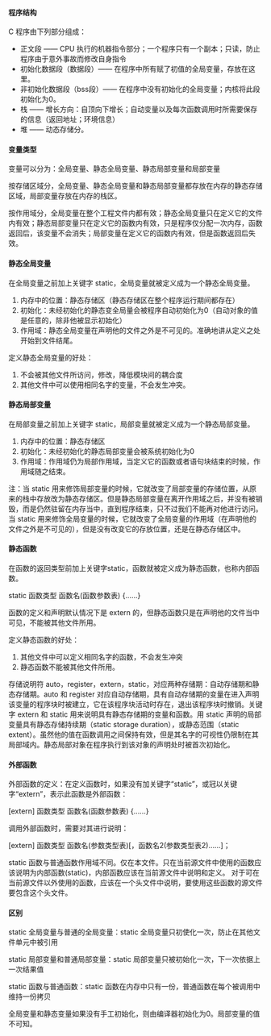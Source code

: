 
#### 程序结构
C 程序由下列部分组成：

* 正文段 —— CPU 执行的机器指令部分；一个程序只有一个副本；只读，防止程序由于意外事故而修改自身指令
* 初始化数据段（数据段）—— 在程序中所有赋了初值的全局变量，存放在这里。   
* 非初始化数据段（bss段）—— 在程序中没有初始化的全局变量；内核将此段初始化为0。    
* 栈 —— 增长方向：自顶向下增长；自动变量以及每次函数调用时所需要保存的信息（返回地址；环境信息）
* 堆 —— 动态存储分。

#### 变量类型
变量可以分为：全局变量、静态全局变量、静态局部变量和局部变量

按存储区域分，全局变量、静态全局变量和静态局部变量都存放在内存的静态存储区域，局部变量存放在内存的栈区。

按作用域分，全局变量在整个工程文件内都有效；静态全局变量只在定义它的文件内有效；静态局部变量只在定义它的函数内有效，只是程序仅分配一次内存，函数返回后，该变量不会消失；局部变量在定义它的函数内有效，但是函数返回后失效。


#### 静态全局变量
在全局变量之前加上关键字 static，全局变量就被定义成为一个静态全局变量。

1. 内存中的位置：静态存储区（静态存储区在整个程序运行期间都存在）
2. 初始化：未经初始化的静态变全局量会被程序自动初始化为0（自动对象的值是任意的，除非他被显示初始化）
3. 作用域：静态全局变量在声明他的文件之外是不可见的。准确地讲从定义之处开始到文件结尾。


定义静态全局变量的好处：

1. 不会被其他文件所访问，修改，降低模块间的耦合度
2. 其他文件中可以使用相同名字的变量，不会发生冲突。


#### 静态局部变量
在局部变量之前加上关键字 static，局部变量就被定义成为一个静态局部变量。

1. 内存中的位置：静态存储区
2. 初始化：未经初始化的静态局部变量会被系统初始化为0
3. 作用域：作用域仍为局部作用域，当定义它的函数或者语句块结束的时候，作用域随之结束。 

 注：当 static 用来修饰局部变量的时候，它就改变了局部变量的存储位置，从原来的栈中存放改为静态存储区。但是静态局部变量在离开作用域之后，并没有被销毁，而是仍然驻留在内存当中，直到程序结束，只不过我们不能再对他进行访问。当 static 用来修饰全局变量的时候，它就改变了全局变量的作用域（在声明他的文件之外是不可见的），但是没有改变它的存放位置，还是在静态存储区中。

#### 静态函数
在函数的返回类型前加上关键字static，函数就被定义成为静态函数，也称内部函数。

static 函数类型 函数名(函数参数表)
{……}

函数的定义和声明默认情况下是 extern 的，但静态函数只是在声明他的文件当中可见，不能被其他文件所用。

定义静态函数的好处：

1. 其他文件中可以定义相同名字的函数，不会发生冲突
2. 静态函数不能被其他文件所用。

存储说明符 auto，register，extern，static，对应两种存储期：自动存储期和静态存储期。auto 和 register 对应自动存储期，具有自动存储期的变量在进入声明该变量的程序块时被建立，它在该程序块活动时存在，退出该程序块时撤销。关键字 extern 和 static 用来说明具有静态存储期的变量和函数。用 static 声明的局部变量具有静态存储持续期（static storage duration），或静态范围（static extent）。虽然他的值在函数调用之间保持有效，但是其名字的可视性仍限制在其局部域内。静态局部对象在程序执行到该对象的声明处时被首次初始化。

#### 外部函数

外部函数的定义：在定义函数时，如果没有加关键字“static”，或冠以关键字“extern”，表示此函数是外部函数：

[extern] 函数类型 函数名(函数参数表)
{……}

调用外部函数时，需要对其进行说明：

[extern] 函数类型 函数名(参数类型表)[，函数名2(参数类型表2)……]；

static 函数与普通函数作用域不同。仅在本文件。只在当前源文件中使用的函数应该说明为内部函数(static)，内部函数应该在当前源文件中说明和定义。
对于可在当前源文件以外使用的函数，应该在一个头文件中说明，要使用这些函数的源文件要包含这个头文件。


#### 区别

static 全局变量与普通的全局变量：static 全局变量只初使化一次，防止在其他文件单元中被引用

static 局部变量和普通局部变量：static 局部变量只被初始化一次，下一次依据上一次结果值

static 函数与普通函数：static 函数在内存中只有一份，普通函数在每个被调用中维持一份拷贝

全局变量和静态变量如果没有手工初始化，则由编译器初始化为0。局部变量的值不可知。
